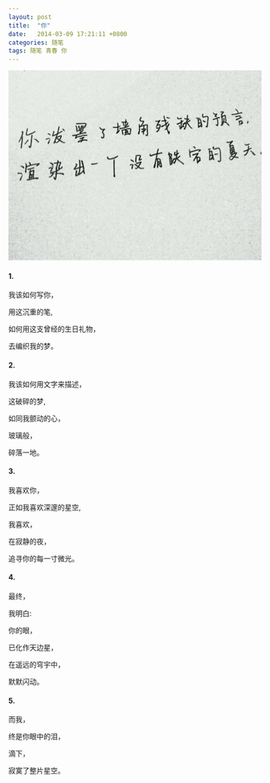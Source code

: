 ```yaml
---
layout: post
title:  "你"
date:   2014-03-09 17:21:11 +0800
categories: 随笔
tags: 随笔 青春 你
---
```


<center>
<p><img src="/images/夏至未至.jpg" title="夏至未至"/></p>
</center>

#### 1.

我该如何写你，

用这沉重的笔,

如何用这支曾经的生日礼物，

去编织我的梦。

#### 2.

我该如何用文字来描述，

这破碎的梦,

如同我颤动的心，

玻璃般，

碎落一地。

#### 3.

我喜欢你，

正如我喜欢深邃的星空,

我喜欢，

在寂静的夜，

追寻你的每一寸微光。

#### 4.

最终，

我明白:

你的眼，

已化作天边星，

在遥远的穹宇中，

默默闪动。

#### 5.

而我，

终是你眼中的泪，

滴下，

寂寞了整片星空。